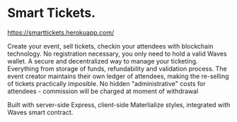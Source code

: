 # Smart Tickets.

https://smarttickets.herokuapp.com/

Create your event, sell tickets, checkin your attendees with blockchain technology.
No registration necessary, you only need to hold a valid Waves wallet.
A secure and decentralized way to manage your ticketing. Everything from storage of funds, refundability and validation process. The event creator maintains their own ledger of attendees, making the re-selling of tickets practically imposible.
No hidden "administrative" costs for attendees - commission will be charged at moment of withdrawal

Built with server-side Express, client-side Materlialize styles, integrated with Waves smart contract.
